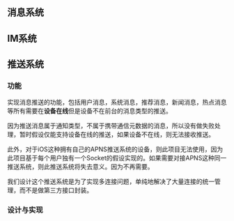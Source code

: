 ## 消息系统
## IM系统
## 推送系统
### 功能
实现消息推送的功能，包括用户消息，系统消息，推荐消息，新闻消息，热点消息等所有需要在**设备在线**但是设备不在前台的消息类型的推送。

因为推送消息属于通知类型，不属于携带通信元数据的消息，所以没有做失败处理，暂时假设仅能支持设备在线的推送，如果设备不在线，则无法接收推送。

此外，对于iOS这种拥有自己的APNS推送系统的设备，则此项目无法使用，因为此项目基于每个用户独有一个Socket的假设实现的。如果需要对接APNS这种同一推送系统，则此推送系统将失去意义。因为不再需要。

我们设计这个推送系统是为了实现多连接问题，单纯地解决了大量连接的统一管理，而不是做第三方接口封装。
### 设计与实现